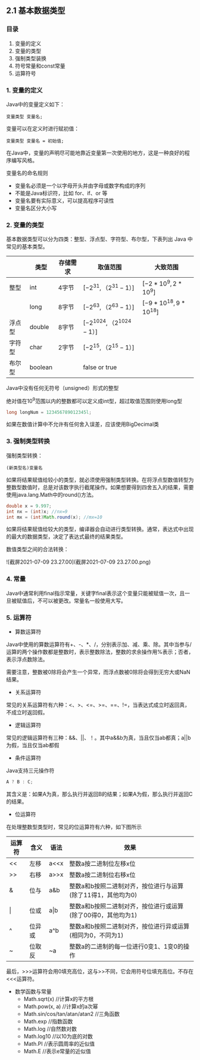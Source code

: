 ## 2.1 基本数据类型

### 目录

1. 变量的定义
2. 变量的类型
3. 强制类型装换
4. 符号常量和const常量
5. 运算符号



### 1. 变量的定义

Java中的变量定义如下：

```
变量类型 变量名;
```

变量可以在定义时进行赋初值：

```
变量类型 变量名 = 初始值;
```

在Java中，变量的声明尽可能地靠近变量第一次使用的地方，这是一种良好的程序编写风格。

变量名的命名规则

* 变量名必须是一个以字母开头并由字母或数字构成的序列
* 不能是Java标识符，比如 for、if、or 等
* 变量名要有实际意义，可以提高程序可读性
* 变量名区分大小写



### 2. 变量的类型

基本数据类型可以分为四类：整型、浮点型、字符型、布尔型，下表列出 Java 中常见的基本类型。

|        | 类型    | 存储需求 | 取值范围                      | 大致范围                  |
| ------ | ------- | -------- | ----------------------------- | ------------------------- |
| 整型   | int     | 4字节    | $[-2^{31}, （2^{31}-1）]$     | $[-2*10^9, 2*10^9]$       |
|        | long    | 8字节    | $[-2^{63}, （2^{63}-1）]$     | $[-9*10^{18}, 9*10^{18}]$ |
| 浮点型 | double  | 8字节    | $[-2^{1024}, （2^{1024}-1）]$ |                           |
| 字符型 | char    | 2字节    | $[-2^{15}, （2^{15}-1）]$     |                           |
| 布尔型 | boolean |          | false or true                 |                           |

Java中没有任何无符号（unsigned）形式的整型

绝对值在$10^9$范围以内的整数都可以定义成int型，超过取值范围则使用long型

```java
long longNum = 123456789012345l;
```

如果在数值计算中不允许有任何舍入误差，应该使用BigDecimal类



### 3. 强制类型转换

强制类型转换：

```
(新类型名)变量名
```

如果将结果赋值给较小的类型，就必须使用强制类型转换。在将浮点型数值转型为整数型数值时，总是对该数字执行截尾操作。如果想要得到四舍五入的结果，需要使用java.lang.Math中的round()方法。

```java
double x = 9.997;
int nx = (int)x; //nx=9
int mx = (int)Math.round(x); //mx=10
```



如果将结果赋值给较大的类型，编译器会自动进行类型转换。通常，表达式中出现的最大的数据类型，决定了表达式最终的结果类型。

数值类型之间的合法转换：

![截屏2021-07-09 23.27.00](截屏2021-07-09 23.27.00.png)



### 4. 常量

Java中通常利用final指示常量，关键字final表示这个变量只能被赋值一次，且一旦被赋值后，不可以被更改。常量名一般使用大写。



### 5. 运算符

* 算数运算符

Java中使用的算数运算符有+、-、*、/，分别表示加、减、乘、除。其中当参与/ 运算的两个操作数都是整数时，表示整数除法，整数的求余操作用%表示；否者，表示浮点数除法。

需要注意，整数被0除将会产生一个异常，而浮点数被0除将会得到无穷大或NaN结果。

* 关系运算符

常见的关系运算符有六种：<、>、<=、>=、==、!=，当表达式成立时返回真，不成立时返回假。

* 逻辑运算符

常见的逻辑运算符有三种：&&、||、！。其中a&&b为真，当且仅当ab都真；a||b为假，当且仅当ab都假

* 条件运算符

Java支持三元操作符

```java
A ? B : C;
```

其含义是：如果A为真，那么执行并返回B的结果；如果A为假，那么执行并返回C的结果。

* 位运算符

在处理整数型类型时，常见的位运算符有六种，如下图所示

| 运算符 | 含义   | 语法 | 效果                                                         |
| ------ | ------ | ---- | ------------------------------------------------------------ |
| <<     | 左移   | a<<x | 整数a按二进制位左移x位                                       |
| >>     | 右移   | a>>x | 整数a按二进制位右移x位                                       |
| &      | 位与   | a&b  | 整数a和b按照二进制对齐，按位进行与运算(除了11得1，其他均为0) |
| \|     | 位或   | a\|b | 整数a和b按照二进制对齐，按位进行或运算(除了00得0，其他均为1) |
| ^      | 位异或 | a^b  | 整数a和b按照二进制对齐，按位进行异或运算(相同为0，不同为1)   |
| ~      | 位取反 | ~a   | 整数a的二进制的每一位进行0变1、1变0的操作                    |

最后，>>>运算符会用0填充高位，这与>>不同，它会用符号位填充高位。不存在<<<运算符。

* 数学函数与常量
  * Math.sqrt(x) //计算x的平方根
  * Math.pow(x, a) //计算x的a次幂
  * Math.sin/cos/tan/atan/atan2 //三角函数
  * Math.exp //指数函数
  * Math.log //自然数对数
  * Math.log10 //以10为底的对数
  * Math.PI //表示圆周率的近似值
  * Math.E //表示e常量的近似值